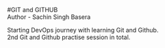 #GIT and GITHUB<br>
Author - Sachin Singh Basera

Starting DevOps journey with learning Git and Github.<br>2nd Git and Github practise session in total.
